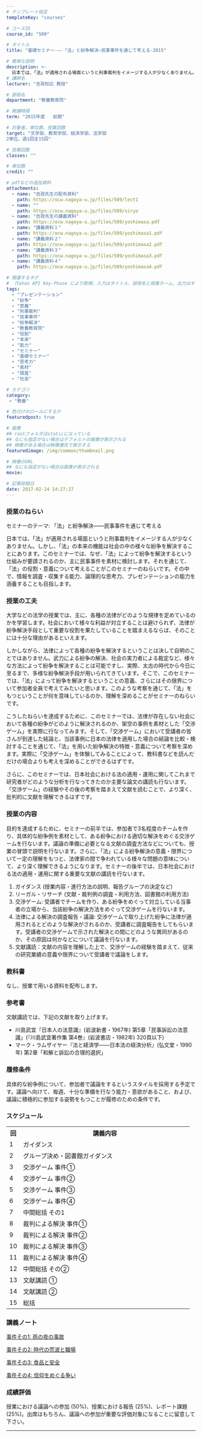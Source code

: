 ```yaml
---
# テンプレート指定
templateKey: "courses"

# コースID
course_id: "509"

# タイトル
title: "基礎セミナー-−-「法」と紛争解決―民事事件を通じて考える-2015"

# 簡単な説明
description: >-
  日本では、「法」が適用される場面というと刑事裁判をイメージする人が少なくありません。しかし、「法」の本来の機能は社会の中の様々な紛争を解決することにあります。このセミナーでは、なぜ、「法」によって紛争を解決するという仕組みが要請されるのか、主に民事事件を素材に検討します。それを通じて、「法」の役割・意義について考えることがこのセミナーのねらいです。その中で、情報を調査・収集する能力、論理的な思考力 ....
# 講師名
lecturer: "吉政知広 教授"

# 部局名
department: "教養教育院"

# 開講時限
term: "2015年度	前期"

# 対象者、単位数、授業回数
target: "文学部、教育学部、経済学部、法学部
2単位、週1回全15回"

# 授業回数
classes: ""

# 単位数
credit: ""

# pdfなどの追加資料
attachments:
  - name: "吉政先生の配布資料" 
    path: https://ocw.nagoya-u.jp/files/509/lect1
  - name: "" 
    path: https://ocw.nagoya-u.jp/files/509/siryo
  - name: "吉政先生の講義資料" 
    path: https://ocw.nagoya-u.jp/files/509/yoshimasa.pdf
  - name: "講義資料１" 
    path: https://ocw.nagoya-u.jp/files/509/yoshimasa1.pdf
  - name: "講義資料２" 
    path: https://ocw.nagoya-u.jp/files/509/yoshimasa2.pdf
  - name: "講義資料３" 
    path: https://ocw.nagoya-u.jp/files/509/yoshimasa3.pdf
  - name: "講義資料４" 
    path: https://ocw.nagoya-u.jp/files/509/yoshimasa4.pdf

# 関連するタグ
# （Yahoo API Key-Phase により取得。入力はタイトル、部局名と授業ホーム、出力はキーフレーズ（tags））
tags:
  - "プレゼンテーション"
  - "紛争"
  - "意義"
  - "刑事裁判"
  - "民事事件"
  - "紛争解決"
  - "教養教育院"
  - "役割"
  - "本来"
  - "能力"
  - "セミナー"
  - "基礎セミナー"
  - "思考力"
  - "素材"
  - "調査"
  - "社会"

# カテゴリ
category:
 - "教養"

# 色付けのロールにするか
featuredpost: true

# 画像
## rootフォルダはstaticになっている
## なにも指定がない場合はデフォルトの画像が表示される
## 映像がある場合は映像優先で表示する
featuredimage: /img/common/thumbnail.png

# 映像のURL
## なにも指定がない場合は画像が表示される
movie: 

# 記事投稿日
date: 2017-02-24 14:27:27
---
```


### 授業のねらい

セミナーのテーマ: 「法」と紛争解決――民事事件を通じて考える

日本では、「法」が適用される場面というと刑事裁判をイメージする人が少なくありません。しかし、「法」の本来の機能は社会の中の様々な紛争を解決することにあります。このセミナーでは、なぜ、「法」によって紛争を解決するという仕組みが要請されるのか、主に民事事件を素材に検討します。それを通じて、「法」の役割・意義について考えることがこのセミナーのねらいです。その中で、情報を調査・収集する能力、論理的な思考力、プレゼンテーションの能力を涵養することも目指します。


### 授業の工夫

大学などの法学の授業では、主に、各種の法律がどのような規律を定めているのかを学習します。社会において様々な利益が対立することは避けられず、法律が紛争解決手段として重要な役割を果たしていることを踏まえるならば、そのことには十分な理由があるといえます。

しかしながら、法律によって各種の紛争を解決するということは決して自明のことではありません。武力による紛争の解決、社会の実力者による裁定など、様々な方法によって紛争を解決することは可能ですし、実際、太古の時代から今日に至るまで、多様な紛争解決手段が用いられてきています。そこで、このセミナーでは、「法」によって紛争を解決するということの意義、さらにはその限界について参加者全員で考えてみたいと思います。このような考察を通じて、「法」をもつということが何を意味しているのか、理解を深めることがセミナーのねらいです。

こうしたねらいを達成するために、このセミナーでは、法律が存在しない社会において各種の紛争がどのように解決されるのか、架空の事例を素材とした「交渉ゲーム」を実際に行なってみます。そして、「交渉ゲーム」において受講者の皆さんが到達した結論と、当該事例に日本の法律を適用した場合の結論を比較・検討することを通じて、「法」を用いた紛争解決の特徴・意義について考察を深めます。実際に「交渉ゲーム」を体験してみることによって、教科書などを読んだだけの場合よりも考えを深めることができるはずです。

さらに、このセミナーでは、日本社会における法の適用・運用に関してこれまで研究者がどのような分析を行なってきたのか主要な論文の講読も行ないます。「交渉ゲーム」の経験やその後の考察を踏まえて文献を読むことで、より深く、批判的に文献を理解できるはずです。





### 授業の内容

目的を達成するために、セミナーの前半では、参加者で3名程度のチームを作り、具体的な紛争例を素材として、ある紛争における適切な解決をめぐる交渉ゲームを行ないます。議論の準備に必要となる文献の調査方法などについても、授業の冒頭で説明を行ないます。さらに、「法」による紛争解決の意義・限界について一定の理解をもつと、法律家の間で争われている様々な問題の意味について、より深く理解できるようになります。セミナーの後半では、日本社会における法の適用・運用に関する重要な文献の講読を行ないます。

1. ガイダンス (授業内容・進行方法の説明、報告グループの決定など)
2. リーガル・リサーチ (文献・裁判例の調査・利用方法、図書館の利用方法)
3. 交渉ゲーム: 受講者でチームを作り、ある紛争をめぐって対立している当事者の立場から、当該紛争の解決方法をめぐって交渉ゲームを行ないます。
4. 法律による解決の調査報告・議論: 交渉ゲームで取り上げた紛争に法律が適用されるとどのような解決がされるのか、受講者に調査報告をしてもらいます。受講者の交渉ゲームで示された解決との間にどのような異同があるのか、その原因は何かなどについて議論を行ないます。
5. 文献講読：文献の内容を理解した上で、交渉ゲームの経験を踏まえて、従来の研究業績の意義や限界について受講者で議論をします。

### 教科書

なし、授業で用いる資料を配布します。

### 参考書

文献講読では、下記の文献を取り上げます。

* 川島武宜『日本人の法意識』(岩波新書・1967年) 第5章「民事訴訟の法意識」(『川島武宜著作集 第4巻』(岩波書店・1982年) 320頁以下)
* マーク・ラムザイヤー『法と経済学――日本法の経済分析』(弘文堂・1990年) 第2章「和解と訴訟の合理的選択」

### 履修条件

具体的な紛争例について、参加者で議論をするというスタイルを採用する予定です。議論へ向けて、毎週、十分な準備を行なう能力・意欲があること、および、議論に積極的に参加する姿勢をもつことが履修のための条件です。


<h3>スケジュール</h3>
<table class="basic" width="455">
<tr>
<th width="20" class="center">回</th>
<th width="435" class="center">講義内容</th>
</tr>

<tr>
<td width="20" class="center">1</td>
<td width="435">ガイダンス</td>
</tr>

<tr>
<td width="20" class="center">2</td>
<td width="435">グループ決め・図書館ガイダンス</td>
</tr>

<tr>
<td width="20" class="center">3</td>
<td width="435">交渉ゲーム 事件①</td>
</tr>

<tr>
<td width="20" class="center">4</td>
<td width="435">交渉ゲーム 事件②</td>
</tr>

<tr>
<td width="20" class="center">5</td>
<td width="435">交渉ゲーム 事件③</td>
</tr>

<tr>
<td width="20" class="center">6</td>
<td width="435">交渉ゲーム 事件④</td>
</tr>

<tr>
<td width="20" class="center">7</td>
<td width="435">中間総括 その1</td>
</tr>

<tr>
<td width="20" class="center">8</td>
<td width="435">裁判による解決 事件①</td>
</tr>

<tr>
<td width="20" class="center">9</td>
<td width="435">裁判による解決 事件②</td>
</tr>

<tr>
<td width="20" class="center">10</td>
<td width="435">裁判による解決 事件③</td>
</tr>

<tr>
<td width="20" class="center">11</td>
<td width="435">裁判による解決 事件④</td>
</tr>

<tr>
<td width="20" class="center">12</td>
<td width="435">中間総括 その②</td>
</tr>

<tr>
<td width="20" class="center">13</td>
<td width="435">文献講読 ①</td>
</tr>

<tr>
<td width="20" class="center">14</td>
<td width="435">文献講読 ②</td>
</tr>

<tr>
<td width="20" class="center">15</td>
<td width="435">総括</td>
</tr>


</table>


### 講義ノート

[事件その1: 雨の夜の事故](https://ocw.nagoya-u.jp/files/509/yoshimasa1.pdf) 


[事件その2: 時代の荒波と職場](https://ocw.nagoya-u.jp/files/509/yoshimasa2.pdf) 


[事件その3: 食品と安全](https://ocw.nagoya-u.jp/files/509/yoshimasa3.pdf) 


[事件その4: 信仰をめぐる争い](https://ocw.nagoya-u.jp/files/509/yoshimasa4.pdf) 






### 成績評価

授業における議論への参加 (50%)、授業における報告 (25%)、レポート課題 (25%)。出席はもちろん、議論への参加が重要な評価対象になることに留意して下さい。



-----